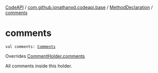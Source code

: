[CodeAPI](../../index.md) / [com.github.jonathanxd.codeapi.base](../index.md) / [MethodDeclaration](index.md) / [comments](.)

# comments

`val comments: `[`Comments`](../../com.github.jonathanxd.codeapi.base.comment/-comments/index.md)

Overrides [CommentHolder.comments](../../com.github.jonathanxd.codeapi.base.comment/-comment-holder/comments.md)

All comments inside this holder.

